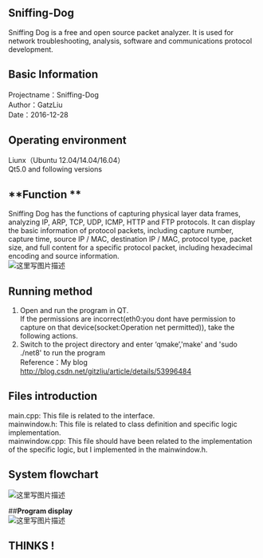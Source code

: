 ## **Sniffing-Dog**<br>
Sniffing Dog is a free and open source packet analyzer. It is used for network troubleshooting, analysis, software and communications protocol development.<br>

## **Basic Information** <br>
Projectname：Sniffing-Dog<br>
Author：GatzLiu<br>
Date：2016-12-28<br>

## **Operating environment** <br>
Liunx（Ubuntu 12.04/14.04/16.04）<br>
Qt5.0 and following versions<br>

## **Function **<br>
Sniffing Dog has the functions of capturing physical layer data frames, analyzing IP, ARP, TCP, UDP, ICMP, HTTP and FTP protocols. It can display the basic information of protocol packets, including capture number, capture time, source IP / MAC, destination IP / MAC, protocol type, packet size, and full content for a specific protocol packet, including hexadecimal encoding and source information.<br>
![这里写图片描述](http://img.blog.csdn.net/20170603162533671?watermark/2/text/aHR0cDovL2Jsb2cuY3Nkbi5uZXQvR2l0ekxpdQ==/font/5a6L5L2T/fontsize/400/fill/I0JBQkFCMA==/dissolve/70/gravity/SouthEast)

## **Running method**<br>
1. Open and run the program in QT. <br>
If the permissions are incorrect(eth0:you dont have permission to capture on that device(socket:Operation net permitted)), 
take the following actions.<br>
2. Switch to the project directory and enter ‘qmake’,'make' and 'sudo ./net8' to run the program<br>
Reference：My blog http://blog.csdn.net/gitzliu/article/details/53996484<br>

## **Files introduction**<br>
main.cpp: This file is related to the interface.<br>
mainwindow.h: This file is related to class definition and specific logic implementation.<br>
mainwindow.cpp: This file should have been related to the implementation of the specific logic, but I implemented in the mainwindow.h.<br>

## **System flowchart**<br>
![这里写图片描述](http://img.blog.csdn.net/20170603162558674?watermark/2/text/aHR0cDovL2Jsb2cuY3Nkbi5uZXQvR2l0ekxpdQ==/font/5a6L5L2T/fontsize/400/fill/I0JBQkFCMA==/dissolve/70/gravity/SouthEast)<br>

##**Program display**<br>
![这里写图片描述](http://img.blog.csdn.net/20170603163756346?watermark/2/text/aHR0cDovL2Jsb2cuY3Nkbi5uZXQvR2l0ekxpdQ==/font/5a6L5L2T/fontsize/400/fill/I0JBQkFCMA==/dissolve/70/gravity/SouthEast)<br>
 ## **THINKS !**

